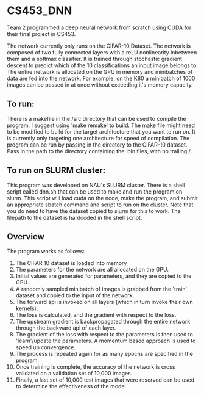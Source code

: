 # CS453_DNN
Team 2 programmed a deep neural network from scratch using CUDA for their final project in CS453.

The network currently only runs on the CIFAR-10 Dataset. The network is composed of two fully connected layers with a reLU nonlinearity inbetween them and a softmax classifier. It is trained through stochastic gradient descent to predict which of the 10 classifications an input image belongs to. The entire network is allocated on the GPU in memory and minibatches of data are fed into the network. For example, on the K80 a minibatch of 1000 images can be passed in at once without exceeding it's memory capacity.

## To run:
There is a makefile in the /src directory that can be used to compile the program. I suggest using 'make remake' to build. The make file might need to be modified to build for the target architecture that you want to run on. It is currently only targeting one architecture for speed of compilation.
The program can be run by passing in the directory to the CIFAR-10 dataset. Pass in the path to the directory containing the .bin files, with no trailing /.

## To run on SLURM cluster:
This program was developed on NAU's SLURM cluster. There is a shell script called dnn.sh that can be used to make and run the program on slurm. This script will load cuda on the node, make the program, and submit an appropriate sbatch command and script to run on the cluster. Note that you do need to have the dataset copied to slurm for this to work. The filepath to the dataset is hardcoded in the shell script.

## Overview
The program works as follows:
1. The CIFAR 10 dataset is loaded into memory
2. The parameters for the network are all allocated on the GPU.
3. Initial values are generated for parameters, and they are copied to the GPU.
4. A randomly sampled minibatch of images is grabbed from the 'train' dataset and copied to the input of the network.
5. The forward api is invoked on all layers (which in turn invoke their own kernels).
6. The loss is calculated, and the gradient with respect to the loss.
7. The upstream gradient is backpropagated through the entire network through the backward api of each layer.
8. The gradient of the loss with respect to the parameters is then used to 'learn'/update the parameters. A momentum based approach is used to speed up convergence.
9. The process is repeated again for as many epochs are specified in the program.
10. Once training is complete, the accuracy of the network is cross validated on a validation set of 10,000 images.
11. Finally, a last set of 10,000 test images that were reserved can be used to determine the effectiveness of the model.
